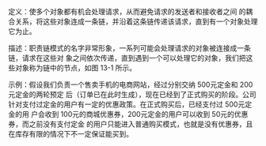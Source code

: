 定义：使多个对象都有机会处理请求，从而避免请求的发送者和接收者之间 的耦合关系，将这些对象连成一条链，并沿着这条链传递该请求，直到有一个对象处理它为止。
 
描述：职责链模式的名字非常形象，一系列可能会处理请求的对象被连接成一条链，请求在这些对 象之间依次传递，直到遇到一个可以处理它的对象，我们把这些对象称为链中的节点，如图 13-1 所示。 
 
示例：假设我们负责一个售卖手机的电商网站，经过分别交纳 500元定金和 200元定金的两轮预定 后（订单已在此时生成），现在已经到了正式购买的阶段。公司针对支付过定金的用户有一定的优惠政策。在正式购买后，已经支付过 500元定金的用 户会收到 100元的商城优惠券，200元定金的用户可以收到 50元的优惠券，而之前没有支付定金 的用户只能进入普通购买模式，也就是没有优惠券，且在库存有限的情况下不一定保证能买到。
 